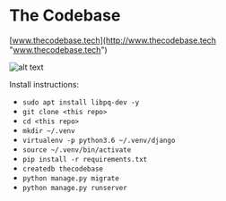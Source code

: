 # The Codebase


[www.thecodebase.tech](http://www.thecodebase.tech "www.thecodebase.tech")


![alt text](https://raw.githubusercontent.com/thecodebasesite/thecodebase/master/docs/thecodebase.png)

Install instructions:

* `sudo apt install libpq-dev -y`
* `git clone <this repo>`
* `cd <this repo>`
* `mkdir ~/.venv`
* `virtualenv -p python3.6 ~/.venv/django`
* `source ~/.venv/bin/activate`
* `pip install -r requirements.txt`
* `createdb thecodebase`
* `python manage.py migrate`
* `python manage.py runserver`
